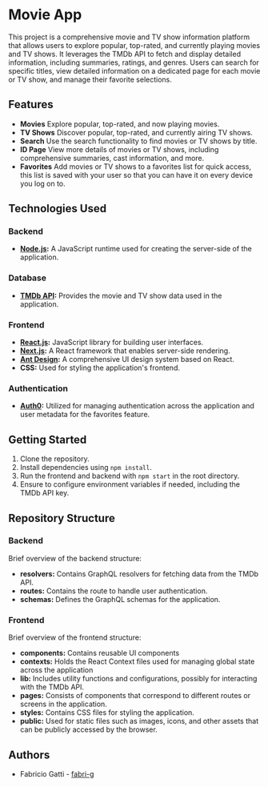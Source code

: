 # Movie App

This project is a comprehensive movie and TV show information platform that allows users to explore popular, top-rated, and currently playing movies and TV shows. It leverages the TMDb API to fetch and display detailed information, including summaries, ratings, and genres. Users can search for specific titles, view detailed information on a dedicated page for each movie or TV show, and manage their favorite selections.

## Features

- **Movies** Explore popular, top-rated, and now playing movies.
- **TV Shows** Discover popular, top-rated, and currently airing TV shows.
- **Search** Use the search functionality to find movies or TV shows by title.
- **ID Page** View more details of movies or TV shows, including comprehensive summaries, cast information, and more.
- **Favorites** Add movies or TV shows to a favorites list for quick access, this list is saved with your user so that you can have it on every device you log on to.

## Technologies Used
### Backend
- **[Node.js](https://nodejs.org/en):** A JavaScript runtime used for creating the server-side of the application.
### Database
- **[TMDb API](https://developer.themoviedb.org/docs/getting-started):** Provides the movie and TV show data used in the application.
### Frontend
- **[React.js](https://react.dev/):** JavaScript library for building user interfaces.
- **[Next.js](https://nextjs.org/):** A React framework that enables server-side rendering.
- **[Ant Design](https://ant.design/):** A comprehensive UI design system based on React.
- **CSS:** Used for styling the application's frontend.
### Authentication
- **[Auth0](https://auth0.com/):** Utilized for managing authentication across the application and user metadata for the favorites feature.

## Getting Started
1. Clone the repository.
2. Install dependencies using ```npm install```.
3. Run the frontend and backend with ```npm start``` in the root directory.
4. Ensure to configure environment variables if needed, including the TMDb API key.


## Repository Structure
### Backend
Brief overview of the backend structure:
- **resolvers:** Contains GraphQL resolvers for fetching data from the TMDb API.
- **routes:** Contains the route to handle user authentication. 
- **schemas:** Defines the GraphQL schemas for the application.
### Frontend
Brief overview of the frontend structure:
- **components:** Contains reusable UI components
- **contexts:** Holds the React Context files used for managing global state across the application
- **lib:** Includes utility functions and configurations, possibly for interacting with the TMDb API.
- **pages:** Consists of components that correspond to different routes or screens in the application. 
- **styles:** Contains CSS files for styling the application.
- **public:** Used for static files such as images, icons, and other assets that can be publicly accessed by the browser.

## Authors
- Fabricio Gatti - [fabri-g](https://github.com/fabri-g)


